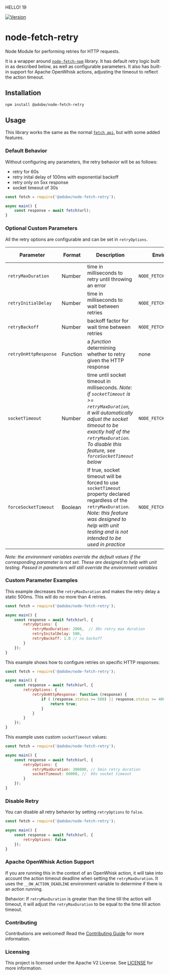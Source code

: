 HELLO! 19

[![Version](https://img.shields.io/npm/v/@adobe/node-fetch-retry.svg)](https://npmjs.org/package/@adobe/node-fetch-retry)

# node-fetch-retry

Node Module for performing retries for HTTP requests.

It is a wrapper around [`node-fetch-npm`](https://github.com/npm/node-fetch-npm) library. It has default retry logic built in as described below, as well as configurable parameters. It also has built-in support for Apache OpenWhisk actions, adjusting the timeout to reflect the action timeout.

## Installation

```bash
npm install @adobe/node-fetch-retry
```

## Usage

This library works the same as the normal [`fetch api`](https://developer.mozilla.org/en-US/docs/Web/API/Fetch_API), but with some added features.

### Default Behavior

Without configuring any parameters, the retry behavior will be as follows:
- retry for 60s
- retry inital delay of 100ms with exponential backoff
- retry only on 5xx response
- socket timeout of 30s
```js
const fetch = require('@adobe/node-fetch-retry');

async main() {
    const response = await fetch(url);
}
```

### Optional Custom Parameters

All the retry options are configurable and can be set in `retryOptions`.

| Parameter | Format | Description | Environment variable | Default Value |
| --------- | ------ | ----------- | -------------------- | ------------- |
| `retryMaxDuration` | Number | time in milliseconds to retry until throwing an error | `NODE_FETCH_RETRY_MAX_RETRY` | 60000 ms |
| `retryInitialDelay` | Number | time in milliseconds to wait between retries |`NODE_FETCH_RETRY_INITIAL_WAIT` | 100 ms |
| `retryBackoff` | Number | backoff factor for wait time between retries | `NODE_FETCH_RETRY_BACKOFF` | 2.0 |
| `retryOnHttpResponse` | Function | a *function* determining whether to retry given the HTTP response | none | retry on all 5xx errors|
| `socketTimeout` | Number | time until socket timeout in milliseconds. _Note: if `socketTimeout` is >= `retryMaxDuration`, it will automatically adjust the socket timeout to be exactly half of the `retryMaxDuration`. To disable this feature, see `forceSocketTimeout` below_ | `NODE_FETCH_RETRY_SOCKET_TIMEOUT` | 30000 ms |
| `forceSocketTimeout` | Boolean | If true, socket timeout will be forced to use `socketTimeout` property declared regardless of the `retryMaxDuration`. _Note: this feature was designed to help with unit testing and is not intended to be used in practice_ | `NODE_FETCH_RETRY_FORCE_TIMEOUT` | false |

_Note: the environment variables override the default values if the corresponding parameter is not set. These are designed to help with unit testing. Passed in parameters will still override the environment variables_

### Custom Parameter Examples

This example decreases the `retryMaxDuration` and makes the retry delay a static 500ms. This will do no more than 4 retries.
```js
const fetch = require('@adobe/node-fetch-retry');

async main() {
    const response = await fetch(url, {
        retryOptions: {
            retryMaxDuration: 2000,  // 30s retry max duration
            retryInitalDelay: 500,
            retryBackoff: 1.0 // no backoff
        }
    });
}
```

This example shows how to configure retries on specific HTTP responses:

```js
const fetch = require('@adobe/node-fetch-retry');

async main() {
    const response = await fetch(url, {
        retryOptions: {
            retryOnHttpResponse: function (response) {
                if ( (response.status >= 500) || response.status >= 400) { // retry on all 5xx and all 4xx errors
                    return true;
                }
            }
        }
    });
}
```

This example uses custom `socketTimeout` values:

```js
const fetch = require('@adobe/node-fetch-retry');

async main() {
    const response = await fetch(url, {
        retryOptions: {
            retryMaxDuration: 300000, // 5min retry duration
            socketTimeout: 60000, //  60s socket timeout
        }
    });
}
```


### Disable Retry

You can disable all retry behavior by setting `retryOptions` to `false`.

```js
const fetch = require('@adobe/node-fetch-retry');

async main() {
    const response = await fetch(url, {
        retryOptions: false
    });
}
```

### Apache OpenWhisk Action Support

If you are running this in the context of an OpenWhisk action, it will take into account the action timeout deadline when setting the `retryMaxDuration`. It uses the `__OW_ACTION_DEADLINE` environment variable to determine if there is an action running.

Behavior:
If `retryMaxDuration` is greater than the time till the action will timeout, it will adjust the `retryMaxDuration` to be equal to the time till action timeout.

### Contributing
Contributions are welcomed! Read the [Contributing Guide](./.github/CONTRIBUTING.md) for more information.

### Licensing
This project is licensed under the Apache V2 License. See [LICENSE](LICENSE) for more information.
